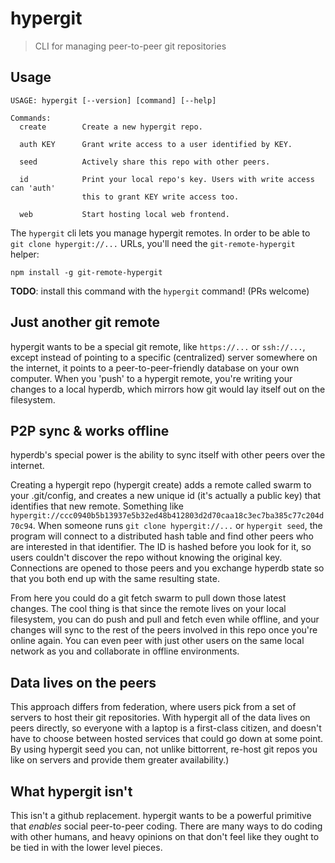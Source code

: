 # hypergit

> CLI for managing peer-to-peer git repositories

## Usage

```
USAGE: hypergit [--version] [command] [--help]

Commands:
  create        Create a new hypergit repo.

  auth KEY      Grant write access to a user identified by KEY.

  seed          Actively share this repo with other peers.

  id            Print your local repo's key. Users with write access can 'auth'
                this to grant KEY write access too.

  web           Start hosting local web frontend.

```

The `hypergit` cli lets you manage hypergit remotes. In order to be able to `git
clone hypergit://...` URLs, you'll need the `git-remote-hypergit` helper:

```
npm install -g git-remote-hypergit
```

**TODO**: install this command with the `hypergit` command! (PRs welcome)

## Just another git remote

hypergit wants to be a special git remote, like `https://...` or `ssh://...`,
except instead of pointing to a specific (centralized) server somewhere on the
internet, it points to a peer-to-peer-friendly database on your own computer.
When you 'push' to a hypergit remote, you're writing your changes to a local
hyperdb, which mirrors how git would lay itself out on the filesystem.

## P2P sync & works offline

hyperdb's special power is the ability to sync itself with other peers over the
internet.

Creating a hypergit repo (hypergit create) adds a remote called swarm to your
.git/config, and creates a new unique id (it's actually a public key) that
identifies that new remote. Something like
`hypergit://ccc0940b5b13937e5b32ed48b412803d2d70caa18c3ec7ba385c77c204d70c94`.
When someone runs `git clone hypergit://...` or `hypergit seed`, the program
will connect to a distributed hash table and find other peers who are interested
in that identifier. The ID is hashed before you look for it, so users couldn't
discover the repo without knowing the original key. Connections are opened to
those peers and you exchange hyperdb state so that you both end up with the same
resulting state.

From here you could do a git fetch swarm to pull down those latest changes. The
cool thing is that since the remote lives on your local filesystem, you can do
push and pull and fetch even while offline, and your changes will sync to the
rest of the peers involved in this repo once you're online again. You can even
peer with just other users on the same local network as you and collaborate in
offline environments.

## Data lives on the peers

This approach differs from federation, where users pick from a set of servers to
host their git repositories. With hypergit all of the data lives on peers
directly, so everyone with a laptop is a first-class citizen, and
doesn't have to choose between hosted services that could go down at some point.
By using hypergit seed you can, not unlike bittorrent, re-host git repos you
like on servers and provide them greater availability.)

## What hypergit isn't

This isn't a github replacement. hypergit wants to be a powerful primitive that
*enables* social peer-to-peer coding. There are many ways to do coding with
other humans, and heavy opinions on that don't feel like they ought to be tied
in with the lower level pieces.


